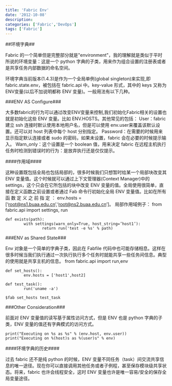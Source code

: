 ```yaml
---
title: 'Fabric Env'
date: '2012-10-08'
description:
categories: ['Fabric','DevOps']
tags: ['Fabric']
---
```


##环境字典##

Fabric 的一个简单但是完整部分就是"environment"，我的理解就是类似于平时所说的环境变量：这是一个 python 字典的子类，用来作为组合设置的注册表或者是共享任务内部数据的命名空间。

环境字典当前版本(1.4.3)是作为一个全局单例(global singleton)来实现,即fabric.state.env，被包括在 fabric.api 中。key-value 形式，其中的 keys 又称为 ENV变量(以后不加说明都称 ENV 变量)。一般用法有以下几种。

###ENV AS Configure###

大多数fabric的行为可以通过改变ENV变量来控制,我们初始化Fabric相关的设置也就是初始化这些 ENV 变量。比如 ENV.HOSTS。其他常见的包括：
    User：fabric 建立 ssh 连接时默认使用本地用户名，但是可以使用 env.user来覆盖该默认设置。还可以对 host 列表中每个 host 分别指定。
    Password：在需要的时候用来显示指定默认连接或者 sudo 的密码，如果未设置，fabric 会在必要的时候提示输入。
    Warn_only：这个设置是一个 boolean 值，用来决定 fabric 在远程主机执行任务时检测到错误时的行为：是放弃执行还是仅仅提示。

####作用域####

这种设置既包括全局也包括局部的，很多时候我们只想暂时给某一个局部块改变其 ENV 变量值。这个时候就可以通过上下文管理器(Context Manager)中的settings，这个只会在它所包括的块中改变 ENV 变量的值。全局使用很简单，直接在定义函数之前设置或者通过 Fab 命令行初始化全局 ENV 变量值。比如在所有 函 数 定 义 之 前 指 定 ： 
    env.hosts = [‘root@ns1.buaa.edu.cn’,‘root@ns2.buaa.edu.cn’]。
局部作用域例子：
    from fabric.api import settings, run
    
    def exists(path):
            with settings(warn_only=True, host_string=’host1’):
                    return run('test -e %s' % path)

###ENV as Shared State###
                    
Env 对象是一个简单的字典子类，因此在 Fabfile 代码中也可能存储相息。这样在很多时候当我们执行通过一次执行执行多个任务时就能共享一些任务间信息。典型的使用就是共享主机的信息。
    from fabric.api import run,env

    def set_hosts():
            env.hosts = ['host1',host2]        
    
    def test_task():
            run('uname -a')
                              
    $fab set_hosts test_task

###Other Consideration###

前面对 ENV 变量值的读写基于属性访问方式，但是 ENV 也是 python 字典的子类，ENV 变量的值还有字典模式的访问方式。

    print("Executing on %s as %s" % (env.host, env.user))
    print("Executing on %(host)s as %(user)s" % env)

####环境字典的历史####

过去 fabric 还不是纯 python 的时候，ENV 变量不同任务（task）间交流共享信息的唯一途径。现在你可以直接调用其他任务或者子例程，甚至保存模块级共享状态。将来，fabric 也许会线程安全，这时 ENV 变量也许是唯一容易/安全的保存全局变量途径。
